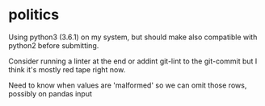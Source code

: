 # politics

Using python3 (3.6.1) on my system, but should make also compatible with python2 before submitting.

Consider running a linter at the end or addint git-lint to the git-commit but I think it's mostly red tape right now.

Need to know when values are 'malformed' so we can omit those rows, possibly on pandas input